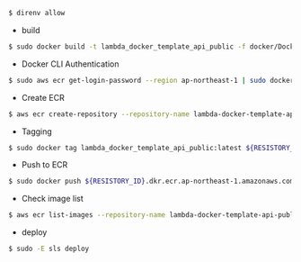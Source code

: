 ```bash
$ direnv allow
```

- build

```bash
$ sudo docker build -t lambda_docker_template_api_public -f docker/Dockerfile . 
```

- Docker CLI Authentication

```bash
$ sudo aws ecr get-login-password --region ap-northeast-1 | sudo docker login --username AWS --password-stdin ${RESISTORY_ID}.dkr.ecr.ap-northeast-1.amazonaws.com
```

- Create ECR

```bash
$ aws ecr create-repository --repository-name lambda-docker-template-api-public
```

- Tagging

```bash
$ sudo docker tag lambda_docker_template_api_public:latest ${RESISTORY_ID}.dkr.ecr.ap-northeast-1.amazonaws.com/lambda-docker-template-api-public:latest
```

- Push to ECR

```bash
$ sudo docker push ${RESISTORY_ID}.dkr.ecr.ap-northeast-1.amazonaws.com/lambda-docker-template-api-public:latest
```

- Check image list

```bash
$ aws ecr list-images --repository-name lambda-docker-template-api-public
```

- deploy

```bash
$ sudo -E sls deploy
```
